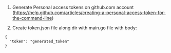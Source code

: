 1) Generate Personal access tokens on github.com account
(https://help.github.com/articles/creating-a-personal-access-token-for-the-command-line)

2) Create token.json file along dir with main.go file with body:
```
{
  "token": "generated_token"
}
```